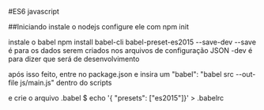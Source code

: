 #ES6 javascript

##Iniciando
instale o nodejs
configure ele com npm init

instale o babel
npm install babel-cli babel-preset-es2015 --save-dev
--save é para os dados serem criados nos arquivos de configuração JSON
-dev é para dizer que será de desenvolvimento

após isso feito, entre no package.json e insira um "babel": "babel src --out-file js/main.js" dentro do scripts

e crie o arquivo .babel
$ echo '{ "presets": ["es2015"]}' > .babelrc